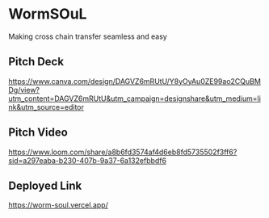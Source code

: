 # WormSOuL

Making cross chain transfer seamless and easy

## Pitch Deck
https://www.canva.com/design/DAGVZ6mRUtU/Y8yOyAu0ZE99ao2CQuBMDg/view?utm_content=DAGVZ6mRUtU&utm_campaign=designshare&utm_medium=link&utm_source=editor

## Pitch Video
https://www.loom.com/share/a8b6fd3574af4d6eb8fd5735502f3ff6?sid=a297eaba-b230-407b-9a37-6a132efbbdf6

## Deployed Link
https://worm-soul.vercel.app/

